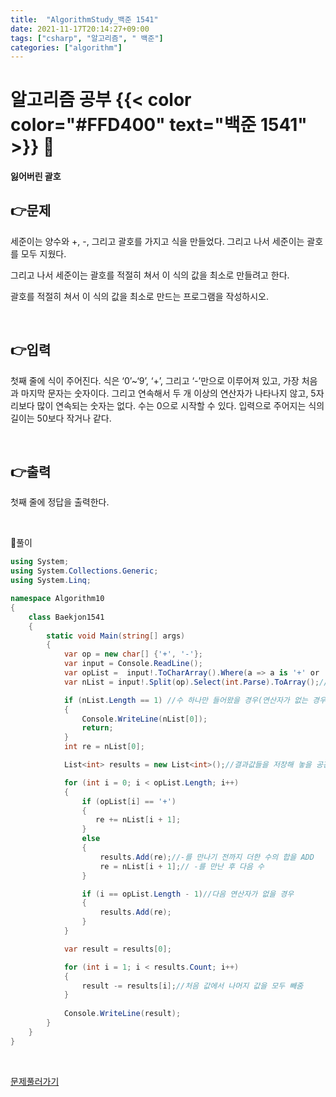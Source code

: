 ```yaml
---
title:  "AlgorithmStudy_백준 1541"
date: 2021-11-17T20:14:27+09:00
tags: ["csharp", "알고리즘", " 백준"]
categories: ["algorithm"]
---
```

# 알고리즘 공부 {{< color color="#FFD400" text="백준 1541" >}} 🧐
#### 잃어버린 괄호

## 👉문제
세준이는 양수와 +, -, 그리고 괄호를 가지고 식을 만들었다. 그리고 나서 세준이는 괄호를 모두 지웠다.

그리고 나서 세준이는 괄호를 적절히 쳐서 이 식의 값을 최소로 만들려고 한다.

괄호를 적절히 쳐서 이 식의 값을 최소로 만드는 프로그램을 작성하시오.

<br>

## 👉입력  
첫째 줄에 식이 주어진다. 식은 ‘0’~‘9’, ‘+’, 그리고 ‘-’만으로 이루어져 있고, 가장 처음과 마지막 문자는 숫자이다. 그리고 연속해서 두 개 이상의 연산자가 나타나지 않고, 5자리보다 많이 연속되는 숫자는 없다. 수는 0으로 시작할 수 있다. 입력으로 주어지는 식의 길이는 50보다 작거나 같다.


<br>

## 👉출력
첫째 줄에 정답을 출력한다.

<br>

🍑풀이
```csharp
using System;
using System.Collections.Generic;
using System.Linq;

namespace Algorithm10
{
    class Baekjon1541
    {
        static void Main(string[] args)
        {
            var op = new char[] {'+', '-'};
            var input = Console.ReadLine();
            var opList =  input!.ToCharArray().Where(a => a is '+' or '-').ToArray();
            var nList = input!.Split(op).Select(int.Parse).ToArray();//연산자를 기준으로 SPLIT

            if (nList.Length == 1) //수 하나만 들어왔을 경우(연산자가 없는 경우)
            {
                Console.WriteLine(nList[0]);
                return;
            }
            int re = nList[0];

            List<int> results = new List<int>();//결과값들을 저장해 놓을 공간(-기준으로 끊어 +연산한 값들)

            for (int i = 0; i < opList.Length; i++)
            {
                if (opList[i] == '+')
                {
                   re += nList[i + 1];
                }
                else
                {
                    results.Add(re);//-를 만나기 전까지 더한 수의 합을 ADD
                    re = nList[i + 1];// -를 만난 후 다음 수
                }

                if (i == opList.Length - 1)//다음 연산자가 없을 경우
                {
                    results.Add(re);
                }
            }

            var result = results[0];

            for (int i = 1; i < results.Count; i++)
            {
                result -= results[i];//처음 값에서 나머지 값을 모두 빼줌
            }
            
            Console.WriteLine(result);
        }
    }
}
```

<br>

[문제풀러가기](https://www.acmicpc.net/problem/1541)